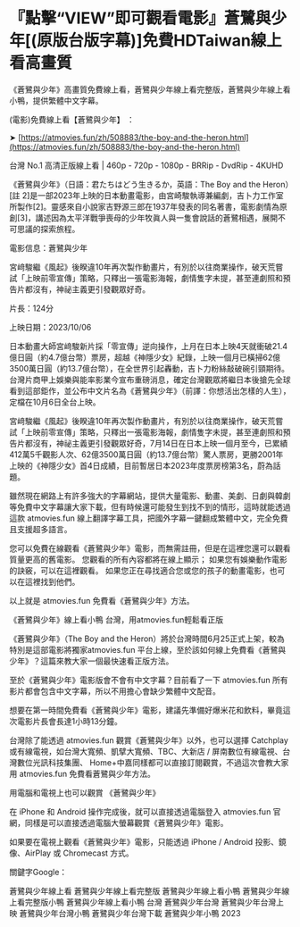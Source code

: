 # 『點擊“VIEW”即可觀看電影』蒼鷺與少年[(原版台版字幕)]免費HDTaiwan線上看高畫質

《蒼鷺與少年》高畫質免費線上看，蒼鷺與少年線上看完整版，蒼鷺與少年線上看小鴨，提供繁體中文字幕。

(電影)免費線上看【蒼鷺與少年】 ：

➤ [https://atmovies.fun/zh/508883/the-boy-and-the-heron.html](https://atmovies.fun/zh/508883/the-boy-and-the-heron.html)

台灣 No.1 高清正版線上看 | 460p - 720p - 1080p - BRRip - DvdRip - 4KUHD

《蒼鷺與少年》（日語：君たちはどう生きるか，英語：The Boy and the Heron）[註 2]是一部2023年上映的日本動畫電影，由宮崎駿執導兼編劇，吉卜力工作室所製作[2]。靈感來自小說家吉野源三郎在1937年發表的同名著書，電影劇情為原創[3]，講述因為太平洋戰爭喪母的少年牧眞人與一隻會說話的蒼鷺相遇，展開不可思議的探索旅程。

電影信息：蒼鷺與少年

宮﨑駿繼《風起》後睽違10年再次製作動畫片，有別於以往商業操作，破天荒嘗試「上映前零宣傳」策略，只釋出一張電影海報，劇情隻字未提，甚至連劇照和預告片都沒有，神祕主義更引發觀眾好奇。

片長：124分 

上映日期：2023/10/06 

日本動畫大師宮﨑駿新片採「零宣傳」逆向操作，上月在日本上映4天就衝破21.4億日圓（約4.7億台幣）票房，超越《神隱少女》紀錄，上映一個月已橫掃62億3500萬日圓（約13.7億台幣），在全世界引起轟動，吉卜力粉絲敲破碗引頸期待。台灣片商甲上娛樂與能率影業今宣布重磅消息，確定台灣觀眾將繼日本後搶先全球看到這部鉅作，並公布中文片名為《蒼鷺與少年》（前譯：你想活出怎樣的人生），定檔在10月6日全台上映。

宮﨑駿繼《風起》後睽違10年再次製作動畫片，有別於以往商業操作，破天荒嘗試「上映前零宣傳」策略，只釋出一張電影海報，劇情隻字未提，甚至連劇照和預告片都沒有，神祕主義更引發觀眾好奇，7月14日在日本上映一個月至今，已累績412萬5千觀影人次、62億3500萬日圓（約13.7億台幣）驚人票房，更勝2001年上映的《神隱少女》首4日成績，目前暫居日本2023年度票房榜第3名，蔚為話題。

雖然現在網路上有許多強大的字幕網站，提供大量電影、動畫、美劇、日劇與韓劇等免費中文字幕讓大家下載，但有時候還可能發生到找不到的情形，這時就能透過這款 atmovies.fun 線上翻譯字幕工具，把國外字幕一鍵翻成繁體中文，完全免費且支援超多語言。

您可以免費在線觀看《蒼鷺與少年》電影，而無需註冊，但是在這裡您還可以觀看質量更高的舊電影。 您觀看的所有內容都將在線上顯示； 如果您有娛樂動作電影的訣竅，可以在這裡觀看。 如果您正在尋找適合您或您的孩子的動畫電影，也可以在這裡找到他們。

以上就是 atmovies.fun 免費看《蒼鷺與少年》方法。

《蒼鷺與少年》線上看小鴨 台灣，用atmovies.fun輕鬆看正版

《蒼鷺與少年》（The Boy and the Heron）將於台灣時間6月25正式上架，較為特別是這部電影將獨家atmovies.fun 平台上線，至於該如何線上免費看《蒼鷺與少年》？這篇來教大家一個最快速看正版方法。

至於《蒼鷺與少年》電影版會不會有中文字幕？目前看了一下 atmovies.fun 所有影片都會包含中文字幕，所以不用擔心會缺少繁體中文配音。

想要在第一時間免費看《蒼鷺與少年》電影，建議先準備好爆米花和飲料，畢竟這次電影片長會長達1小時13分鐘。  

台灣除了能透過 atmovies.fun 觀賞《蒼鷺與少年》以外，也可以選擇 Catchplay 或有線電視，如台灣大寬頻、凱擘大寬頻、TBC、大新店 / 屏南數位有線電視、台灣數位光訊科技集團、 Home+中嘉同樣都可以直接訂閱觀賞，不過這次會教大家用 atmovies.fun 免費看蒼鷺與少年方法。

用電腦和電視上也可以觀賞 《蒼鷺與少年》

在 iPhone 和 Android 操作完成後，就可以直接透過電腦登入 atmovies.fun 官網，同樣是可以直接透過電腦大螢幕觀賞《蒼鷺與少年》電影。

如果要在電視上觀看《蒼鷺與少年》電影，只能透過 iPhone / Android 投影、鏡像、AirPlay 或 Chromecast 方式。


關鍵字Google：

蒼鷺與少年線上看
蒼鷺與少年線上看完整版
蒼鷺與少年線上看小鴨
蒼鷺與少年線上看完整版小鴨
蒼鷺與少年線上看小鴨 台灣
蒼鷺與少年台灣
蒼鷺與少年台灣上映
蒼鷺與少年台灣小鴨
蒼鷺與少年台灣下載
蒼鷺與少年小鴨 2023
